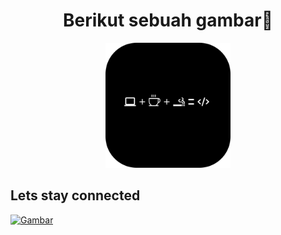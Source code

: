 <div align="center">
  <h1>
  Berikut sebuah gambar🙏
  </h1>
  <img src = "gambar.png" alt="Gambar" height = "200" width = "200"/>
</div>
<div>
  <h2>Lets stay connected</h2>
  <a href="https://instagram.com/bramahimm" target="_blank">
  <img src = "instagramIcon" alt="Gambar" height = "50" width = "50"/>
  </a>
</div>